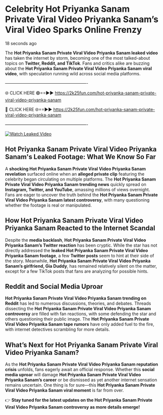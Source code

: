 # Celebrity Hot Priyanka Sanam Private Viral Video Priyanka Sanam’s Viral Video Sparks Online Frenzy

18 seconds ago

The **Hot Priyanka Sanam Private Viral Video Priyanka Sanam leaked video** has taken the internet by storm, becoming one of the most talked-about topics on **Twitter, Reddit, and TikTok**. Fans and critics alike are buzzing about the **Hot Priyanka Sanam Private Viral Video Priyanka Sanam viral video**, with speculation running wild across social media platforms.

———————————————————-

🌐 CLICK HERE 🟢==►► https://2k25fun.com/hot-priyanka-sanam-private-viral-video-priyanka-sanam

🔴 CLICK HERE 🌐==►► https://2k25fun.com/hot-priyanka-sanam-private-viral-video-priyanka-sanam

———————————————————-

[![Watch Leaked Video](https://miro.medium.com/v2/resize:fit:828/format:webp/1*cilzJN44JGOrTw9NJCrNHA.gif "Watch Leaked Video")](https://2k25fun.com/hot-priyanka-sanam-private-viral-video-priyanka-sanam)

## **Hot Priyanka Sanam Private Viral Video Priyanka Sanam's Leaked Footage: What We Know So Far**  
A **shocking Hot Priyanka Sanam Private Viral Video Priyanka Sanam revelation** surfaced online when an **alleged private clip** featuring the celebrity began circulating on multiple platforms. The **Hot Priyanka Sanam Private Viral Video Priyanka Sanam trending news** quickly spread on **Instagram, Twitter, and YouTube**, amassing millions of views overnight. Fans are eager to uncover the truth behind the **Hot Priyanka Sanam Private Viral Video Priyanka Sanam latest controversy**, with many questioning whether the footage is real or manipulated.  

## **How Hot Priyanka Sanam Private Viral Video Priyanka Sanam Reacted to the Internet Scandal**  
Despite the **media backlash**, **Hot Priyanka Sanam Private Viral Video Priyanka Sanam’s Twitter reaction** has been cryptic. While the star has not directly addressed the **leaked Hot Priyanka Sanam Private Viral Video Priyanka Sanam footage**, a few **Twitter posts** seem to hint at their side of the story. Meanwhile, **Hot Priyanka Sanam Private Viral Video Priyanka Sanam’s girlfriend, Gia Duddy**, has remained relatively silent on the matter, except for a few TikTok posts that fans are analyzing for possible hints.  

## **Reddit and Social Media Uproar**  
**Hot Priyanka Sanam Private Viral Video Priyanka Sanam trending on Reddit** has led to numerous discussions, theories, and debates. Threads dissecting the **Hot Priyanka Sanam Private Viral Video Priyanka Sanam controversy** are filled with fan reactions, with some defending the star and others questioning their public image. The **Hot Priyanka Sanam Private Viral Video Priyanka Sanam tape rumors** have only added fuel to the fire, with internet detectives scrambling for more details.  

## **What’s Next for Hot Priyanka Sanam Private Viral Video Priyanka Sanam?**  
As the **Hot Priyanka Sanam Private Viral Video Priyanka Sanam reputation crisis** unfolds, fans eagerly await an official response. Whether this **social media uproar** will damage **Hot Priyanka Sanam Private Viral Video Priyanka Sanam’s career** or be dismissed as yet another internet sensation remains uncertain. One thing is for sure—this **Hot Priyanka Sanam Private Viral Video Priyanka Sanam viral moment** is far from over.  

👉 **Stay tuned for the latest updates on the Hot Priyanka Sanam Private Viral Video Priyanka Sanam controversy as more details emerge!**  